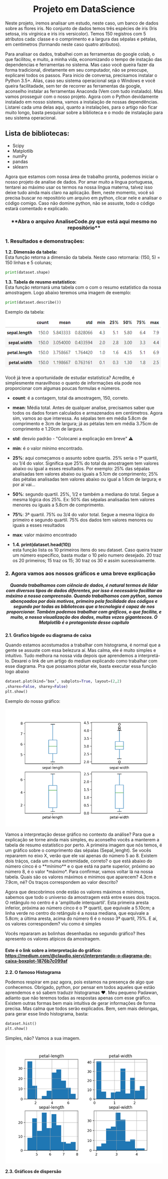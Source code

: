 <h1 align="center">Projeto em DataScience</h1>

<p>Neste projeto, iremos analisar um estudo, neste caso, um banco de dados sobre as flores iris. No conjunto de dados temos três espécies de iris (Iris setosa, iris virgínica e iris iris versicolor). Temos 150 registros com 5  atributos cada: classe e o comprimento e a largura das sépalas e pétalas, em centímetros (formando neste caso quatro atributos).</p>
   <p> Para analisar os dados, trabalhei com as ferramentas do google colab, o que facilitou, e muito, a minha vida, economizando o tempo de instação das dependencias e ferramentas no sistema. Mas caso você queira fazer da forma tradicional, diretamente em seu computador, não se preocupe, explicarei todos os passos. Para inicio de conversa, precisamos instalar o Python 3.5+. Alias, caso seu sistema operacional seja o Windows e você queira facilitadade, sem ter de recorrer as ferramentas da google, aconselho instalar as ferramentas Anaconda (Vem com tudo instalado). Mas vamos prosseguir com o nosso projeto. Agora com o Python devidamente instalado em nosso sistema, vamos a instalação de nossas dependências. Listarei cada uma delas aqui, quanto a instalações, para o artigo não ficar muito longo, basta pesquisar sobre a biblioteca e o modo de instalação para seu sistema operacional. </p>
   
   ## Lista de bibliotecas:
   * Scipy
   * Matplotlib
   * numPy
   * pandas 
   * sklearn
   
 <p> Agora que estamos com nossa área de trabalho pronta, podemos iniciar o nosso projeto de analise de dados. Por amar muito a língua portuguesa, tentarei ao máximo usar os termos na nossa língua materna, talvez isso deixe tudo ainda mais claro na aplicação. Bem, neste momento, você só precisa buscar no repositório um arquivo em python, clicar nele e analisar o código comigo. Caso não domine python, não se assuste, todo o código estará comentado e explicado. </p>
 <h3 align="center">**Abra o arquivo AnaliseCode.py que está aqui mesmo no repositório**</h3>

### 1. Resultados e demonstrações:

**1.2. Dimensão da tabela:**<br>
Esta função retorna a dimensão da tabela. Neste caso retornaria: (150, 5) = 150 linhas e 5 colunas;


 ```python
 print(dataset.shape)
 ```
 
 
**1.3. Tabela de reusmo estatístico:**<br>
Esta função retornará uma tabela com o com o resumo estatístico da nossa amostragem. Logo abaixo teremos uma imagem de exemplo:

```python
print(dataset.describe())
```
Exemplo da tabela:

<img src="https://github.com/Franklyn-Sancho/Projeto_DataScience_Iris/blob/main/tabelaestatistica.png"></img>

Você já teve a oportunidade de estudar estatística? Acredite, é simplesmente maravilhoso o quanto de informações ela pode nos proporcionar com algumas poucas formulas e números. 
 * **count**: é a contagem, total da amostragem, 150, correto. 
 * **mean**: Média total. Antes de qualquer analise, precisamos saber que todos os dados foram calculados e armazenados em centimetros. Agora sim, vamos ao que interessa. As sépalas tem em média 5.8cm de comprimento e 3cm de largura; já as pétalas tem em média 3.75cm de comprimento e 1.20cm de largura. 
 * **std**: desvio padrão - "Colocarei a explicação em breve" :warning:
 * **min**: é o valor mínimo encontrado. 
 * **25%**: aqui começamos o assunto sobre quartis. 25% seria o 1ª quartil, ou 1/4 do valor. Significa que 25% do total da amostragem tem valores abaixo ou igual a esses resultados. Por exemplo: 25% das sépalas analisadas tem valores abaixo ou iguais a 5.1cm de comprimento; 25% das pétalas analisadas tem valores abaixo ou igual a 1.6cm de largura; e por aí vai...
 * **50%**: segundo quartil. 25%, 1/2 e também a mediana do total. Segue a mesma lógica dos 25%. Ex: 50% das sépalas analisadas tem valores menores ou iguais a 5.8cm de comprimento.
 * **75%**: 3ª quartil. 75% ou 3/4 do valor total. Segue a mesma lógica do primeiro e segundo quartil. 75% dos dados tem valores menores ou iguais a esses resultados
 * **max**: valor máximo encontrado

* **1.4. print(dataset.head(10))**<br>
esta função lista os 10 primeiros itens do seu dataset. Caso queira trazer um número especifico, basta mudar o 10 pelo numero desejado. 20 traz os 20 primeiros; 15 traz os 15; 30 traz os 30 e assim sucessivamente. 

### 2. Agora vamos aos nossos gráficos e uma breve explicação

 <h5 align="center"> Quando trabalhamos com ciência de dados, é natural termos de lidar com diversos tipos de dados diferentes, por isso é necessário facilitar ao máximo a nossa compreensão. Quando trabalhamos com python, somos abençoados por dois motivos, primeiro pela facilidade dos códigos e segundo por todas as bibliotecas que a tecnologia é capaz de nos proporcionar. Também podemos trabalhar com gráficos, o que facilita, e muito, a nossa visualização dos dados, muitas vezes gigantescos. O Matplotlib é o protagonista desse capítulo </h5>

**2.1. Grafico bigode ou diagrama de caixa**

<p> Quando estamos acostumados a trabalhar com histograma, é normal que a gente se assuste com essa belezura aí. Mas calma, ele é muito simples e intuitivo. Tudo melhora na nossa vida depois que aprendemos a interpretá-lo. Dexarei o link de um artigo do medium explicando como trabalhar com esse diagrama. Pra que possamos plotar ele, basta executar essa função logo abaixo  </p>

```python
dataset.plot(kind=’box’, subplots=True, layout=(2,2)
,sharex=False, sharey=False)
plt.show()
```
Exemplo do nosso gráfico: 

<img src="https://github.com/Franklyn-Sancho/Projeto_DataScience_Iris/blob/main/graficobigode.png"></img>

<p> Vamos a interpretação desse gráfico no contexto da análise? Para que a explicação se torne ainda mais simples, eu aconselho vocês a manterem a tabela de resumo estatístico por perto. A primeira imagem que nós temos, é um gráfico sobre o comprimento das sépalas (Sepal_lenght). Se vocês repararem no eixo X, verão que ele vai apenas do número 5 ao 8. Existem dois tráços, cada um numa extremidade, correto? o que está abaixo do número cinco é o **mínimo** e o que está na parte superior, próximo ao número 8, é o valor *máximo*. Para confirmar, vamos voltar lá na nossa tabela. Quais são os valores máximos e minimos que aparecem? 4.3cm e 7.9cm, né? Os traços correspondem ao valor descrito?   </p>
<p> Agora que descobrimos onde estão os valores máximos e mínimos, sabemos que todo o universo da amostragem está entre esses dois traços. O retângulo no centro é a 'amplitude interquartil'. Esta primeira aresta inferior, próxima ao número cinco é o 1ª quartil, que equivale a 5.10cm; a linha verde no centro do retângulo é a nossa mediana, que equivale a 5.8cm; a última aresta, acima do número 6 é o nosso 3ª quartil, 75%. E aí, os valores correspondem? viu como é simples </p>
<p> Vocês repararam as bolinhas desenhadas no segundo gráfico? lhes apresento os valores atípicos da amostragem.    </p>

#### Este é o link sobre a interpretação do gráfico: https://medium.com/@claudio.siervi/interpretando-o-diagrama-de-caixa-boxplot-1876b7c099af

**2.2. O famoso Histograma**

Podemos respirar em paz agora, pois estamos na presença de algo que conhecemos. Obrigado, python, por pensar em todos aqueles que estão aprendemos e só sabem traduzir histogramas :heart:. Meu pequeno Padawan, adianto que não teremos todas as respostas apenas com esse gráfico. Existem outras formas bem mais intuítiva de gerar informações de forma precisa. Mas calma que todos serão explicados. Bem, sem mais delongas, para gerar esse lindo histograma, basta:

```python
dataset.hist()
plt.show()
```
Simples, não? Vamos a sua imagem. 

<img src="https://github.com/Franklyn-Sancho/Projeto_DataScience_Iris/blob/main/histogramairis.png">

**2.3. Gráficos de dispersão**




